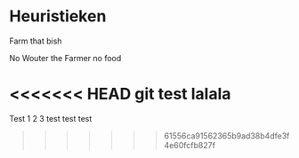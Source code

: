 # Heuristieken

Farm that bish

No Wouter the Farmer no food

<<<<<<< HEAD
git test
lalala
=======
Test 1 2 3 test test test 
>>>>>>> 61556ca91562365b9ad38b4dfe3f4e60fcfb827f
